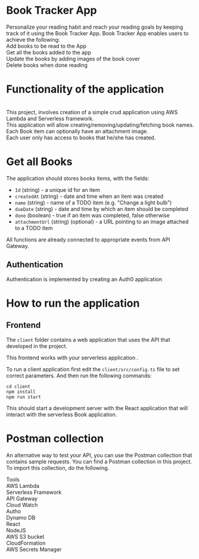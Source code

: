 # Book Tracker App

Personalize your reading habit and reach your reading goals by keeping track of it using the Book Tracker App.
Book Tracker App enables users to achieve the following:
<br> Add books to be read to the App
<br> Get all the books added to the app
<br> Update the books by adding images of the book cover
<br> Delete books when done reading


# Functionality of the application
<br> This project, involves creation of a simple crud application using AWS Lambda and Serverless framework. 
<br> This application will allow creating/removing/updating/fetching book names. 
<br> Each Book item can optionally have an attachment image. 
<br> Each user only has access to books that he/she has created.

# Get all Books 

The application should stores books items, with the fields:

* `Id` (string) - a unique id for an item
* `createdAt` (string) - date and time when an item was created
* `name` (string) - name of a TODO item (e.g. "Change a light bulb")
* `dueDate` (string) - date and time by which an item should be completed
* `done` (boolean) - true if an item was completed, false otherwise
* `attachmentUrl` (string) (optional) - a URL pointing to an image attached to a TODO item


All functions are already connected to appropriate events from API Gateway.


## Authentication

Authentication is implemented by creating an  Auth0 application 



# How to run the application


## Frontend
The `client` folder contains a web application that uses  the API that  developed in the project.

This frontend works with your serverless application .

To run a client application first edit the `client/src/config.ts` file to set correct parameters. And then run the following commands:

```
cd client
npm install
npm run start
```

This should start a development server with the React application that will interact with the serverless Book application.

# Postman collection

An alternative way to test your API, you can use the Postman collection that contains sample requests. You can find a Postman collection in this project. To import this collection, do the following.

Tools
<br> AWS Lambda
<br> Serverless Framework
<br> API Gateway
<br> Cloud Watch
<br> Autho
<br> Dynamo DB
<br> React
<br> NodeJS
<br> AWS S3 bucket
<br> CloudFormation
<br> AWS Secrets Manager